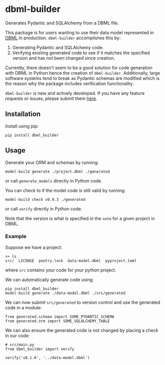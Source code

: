 # dbml-builder

Generates Pydantic and SQLAlchemy from a DBML file.

This package is for users wanting to use their data model represented
in [DBML](https://www.dbml.org/home/) in production. `dbml-builder` accomplishes this
by:
1. Generating Pydantic and SQLAlchemy code.
2. Verifying existing generated code to see if it matches the specified version and
   has not been changed since creation.

Currently, there doesn't seem to be a good solution for code generation with DBML in Python
hence the creation of `dbml-builder`. Additionally, large software systems tend to break as
Pydantic schemas are modified which is the reason why the package includes verification
functionality.

`dbml-builder` is new and actively developed. If you have any feature requests or issues,
please submit them [here](https://github.com/jataware/dbml-builder/issues). 


## Installation

Install using pip:

```
pip install dbml_builder
```

## Usage

Generate your ORM and schemas by running:

```
model-build generate ./project.dbml ./generated
```
or call `generate_models` directly in Python code.


You can check to if the model code is still valid by running:
```
model-build check v0.9.3 ./generated
```
or call `verify` directly in Python code.

Note that the version is what is specified in the `note` for
a given project in DBML.

### Example

Suppose we have a project:

```
>> ls
src/  LICENSE  poetry.lock  data-model.dbml  pyproject.toml
```
where `src` contains your code for your python project.

We can automatically generate code using:

```
pip install dbml_builder
model-build generate ./data-model.dbml ./src/generated
```

We can now submit `src/generated` to version control and
use the generated code in a module:
```
from generated.schema import SOME_PYDANTIC_SCHEMA
from generated.orm import SOME_SQLALCHEMY_TABLE
```

We can also ensure the generated code is not changed by 
placing a check in our code:
```
# src/main.py
from dbml_builder import verify

verify('v0.1.0', '../data-model.dbml')
```
